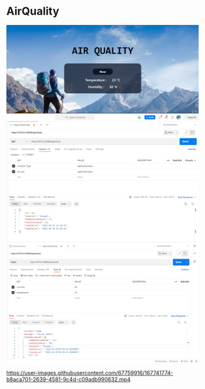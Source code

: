 # AirQuality
![alt_text](https://github.com/asmaakremi/AirQuality/blob/master/interface.png)
![alt_text](https://github.com/asmaakremi/AirQuality/blob/master/postmanGetApiTest.png)
![alt_text](https://github.com/asmaakremi/AirQuality/blob/master/postmanStoreApiTest.png)





https://user-images.githubusercontent.com/67759916/167741774-b8aca701-2639-4581-9c4d-c09adb990632.mp4







